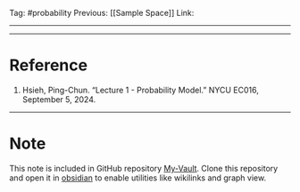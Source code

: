 Tag: #probability 
Previous: [[Sample Space]]
Link: 

---



---

# Reference

1. Hsieh, Ping-Chun. “Lecture 1 - Probability Model.” NYCU EC016, September 5, 2024.

---

# Note

This note is included in GitHub repository [My-Vault](https://github.com/LittleD3092/My-Vault.git). Clone this repository and open it in [obsidian](https://obsidian.md/) to enable utilities like wikilinks and graph view.